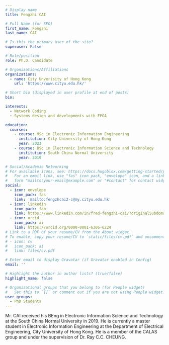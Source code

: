 ```yaml
---
# Display name
title: Fengzhi CAI

# Full Name (for SEO)
first_name: Fengzhi
last_name: CAI

# Is this the primary user of the site?
superuser: False

# Role/position
role: Ph.D. Candidate

# Organizations/Affiliations
organizations:
  - name: City Unverisity of Hong Kong
    url: 'https://www.cityu.edu.hk/'

# Short bio (displayed in user profile at end of posts)
bio: 

interests:
  - Network Coding
  - Systems design and developments with FPGA

education:
  courses:
    - course: MSc in Electronic Information Engineering
      institution: City University of Hong Kong
      year: 2023
    - course: BSc in Electronic Information Science and Technology
      institution: South China Normal University
      year: 2019

# Social/Academic Networking
# For available icons, see: https://docs.hugoblox.com/getting-started/page-builder/#icons
#   For an email link, use "fas" icon pack, "envelope" icon, and a link in the
#   form "mailto:your-email@example.com" or "#contact" for contact widget.
social:
  - icon: envelope
    icon_pack: fas
    link: 'mailto:fengzhcai2-c@my.cityu.edu.hk'
  - icon: linkedin
    icon_pack: fab
    link: https://www.linkedin.com/in/fred-fengzhi-cai/?originalSubdomain=hk  
  - icon: orcid
    icon_pack: ai
    link: https://orcid.org/0000-0001-6306-6224
# Link to a PDF of your resume/CV from the About widget.
# To enable, copy your resume/CV to `static/files/cv.pdf` and uncomment the lines below.
# - icon: cv
#   icon_pack: ai
#   link: files/cv.pdf

# Enter email to display Gravatar (if Gravatar enabled in Config)
email: ''

# Highlight the author in author lists? (true/false)
highlight_name: false

# Organizational groups that you belong to (for People widget)
#   Set this to `[]` or comment out if you are not using People widget.
user_groups:
  - PhD Students
---
```


Mr. CAI received his BEng in Electronic Information Science and Technology at the South China Normal University in 2019. He is currently a master student in Electronic Information Engineering at the Department of Electrical Engineering, City University of Hong Kong. He is a member of the CALAS group and under the supervision of Dr. Ray C.C. CHEUNG.
